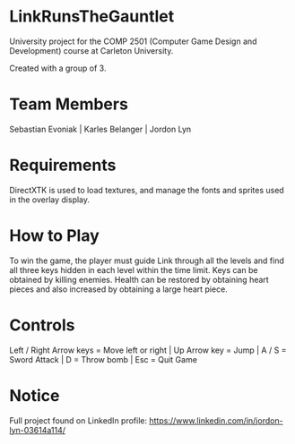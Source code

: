 # LinkRunsTheGauntlet
University project for the COMP 2501 (Computer Game Design and Development) course at Carleton University.

Created with a group of 3.

# Team Members
Sebastian Evoniak | Karles Belanger | Jordon Lyn

# Requirements
DirectXTK is used to load textures, and manage the fonts and sprites used in the overlay display. 

# How to Play
To win the game, the player must guide Link through all the levels and find all three keys hidden in each level within the time limit.
Keys can be obtained by killing enemies.  Health can be restored by obtaining heart pieces and also increased by obtaining a large heart piece.

# Controls

Left / Right Arrow keys = Move left or right |
Up Arrow key = Jump | 
A / S = Sword Attack |
D = Throw bomb |
Esc = Quit Game

# Notice
Full project found on LinkedIn profile: https://www.linkedin.com/in/jordon-lyn-03614a114/
